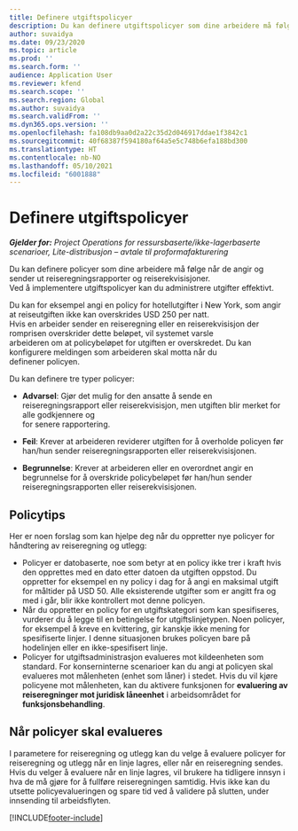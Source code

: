 ```yaml
---
title: Definere utgiftspolicyer
description: Du kan definere utgiftspolicyer som dine arbeidere må følge når de angir og sender ut reiseregningsrapporter og reiserekvisisjoner.
author: suvaidya
ms.date: 09/23/2020
ms.topic: article
ms.prod: ''
ms.search.form: ''
audience: Application User
ms.reviewer: kfend
ms.search.scope: ''
ms.search.region: Global
ms.author: suvaidya
ms.search.validFrom: ''
ms.dyn365.ops.version: ''
ms.openlocfilehash: fa108db9aa0d2a22c35d2d046917ddae1f3842c1
ms.sourcegitcommit: 40f68387f594180af64a5e5c748b6efa188bd300
ms.translationtype: HT
ms.contentlocale: nb-NO
ms.lasthandoff: 05/10/2021
ms.locfileid: "6001888"
---
```

# <a name="define-expense-policies"></a>Definere utgiftspolicyer

_**Gjelder for:** Project Operations for ressursbaserte/ikke-lagerbaserte scenarioer, Lite-distribusjon – avtale til proformafakturering_

Du kan definere policyer som dine arbeidere må følge når de angir og sender ut reiseregningsrapporter og reiserekvisisjoner.         
Ved å implementere utgiftspolicyer kan du administrere utgifter effektivt.         

Du kan for eksempel angi en policy for hotellutgifter i New York, som angir at reiseutgiften ikke kan overskrides USD 250 per natt.       
Hvis en arbeider sender en reiseregning eller en reiserekvisisjon der romprisen overskrider dette beløpet, vil systemet varsle         
arbeideren om at policybeløpet for utgiften er overskredet. Du kan konfigurere meldingen som arbeideren skal motta når du        
definener policyen.      
        
Du kan definere tre typer policyer:         
        
- **Advarsel**: Gjør det mulig for den ansatte å sende en reiseregningsrapport eller reiserekvisisjon, men utgiften blir merket for alle godkjennere og         
  for senere rapportering.        

- **Feil**: Krever at arbeideren reviderer utgiften for å overholde policyen før han/hun sender reiseregningsrapporten eller reiserekvisisjonen.        
 
 - **Begrunnelse**: Krever at arbeideren eller en overordnet angir en begrunnelse for å overskride policybeløpet før han/hun sender reiseregningsrapporten eller reiserekvisisjonen.        

## <a name="policy-tips"></a>Policytips
Her er noen forslag som kan hjelpe deg når du oppretter nye policyer for håndtering av reiseregning og utlegg: 

- Policyer er datobaserte, noe som betyr at en policy ikke trer i kraft hvis den opprettes med en dato etter datoen da utgiften oppstod. Du oppretter for eksempel en ny policy i dag for å angi en maksimal utgift for måltider på USD 50. Alle eksisterende utgifter som er angitt fra og med i går, blir ikke kontrollert mot denne policyen.
- Når du oppretter en policy for en utgiftskategori som kan spesifiseres, vurderer du å legge til en betingelse for utgiftslinjetypen. Noen policyer, for eksempel å kreve en kvittering, gir kanskje ikke mening for spesifiserte linjer. I denne situasjonen brukes policyen bare på hodelinjen eller en ikke-spesifisert linje. 
- Policyer for utgiftsadministrasjon evalueres mot kildeenheten som standard. For konserninterne scenarioer kan du angi at policyen skal evalueres mot målenheten (enhet som låner) i stedet. Hvis du vil kjøre policyene mot målenheten, kan du aktivere funksjonen for **evaluering av reiseregninger mot juridisk låneenhet** i arbeidsområdet for **funksjonsbehandling**.

## <a name="when-to-evaluate-policies"></a>Når policyer skal evalueres

I parametere for reiseregning og utlegg kan du velge å evaluere policyer for reiseregning og utlegg når en linje lagres, eller når en reiseregning sendes. Hvis du velger å evaluere når en linje lagres, vil brukere ha tidligere innsyn i hva de må gjøre for å fullføre reiseregningen samtidig. Hvis ikke kan du utsette policyevalueringen og spare tid ved å validere på slutten, under innsending til arbeidsflyten.


[!INCLUDE[footer-include](../includes/footer-banner.md)]